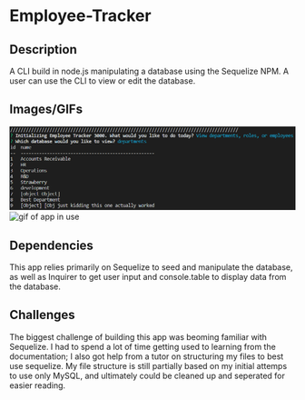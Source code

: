 # Employee-Tracker

## Description 
A CLI build in node.js manipulating a database using the Sequelize NPM. A user can use the CLI to view or edit the database. 

## Images/GIFs
![list of roles](./images/screenshot1.PNG)
![gif of app in use](./images/demonstration-gif2)


## Dependencies 
This app relies primarily on Sequelize to seed and manipulate the database, as well as Inquirer to get user input and console.table to display data from the database.

## Challenges
The biggest challenge of building this app was beoming familiar with Sequelize. I had to spend a lot of time getting used to learning from the documentation; I also got help from a tutor on structuring my files to best use sequelize. My file structure is still partially based on my initial attemps to use only MySQL, and ultimately could be cleaned up and seperated for easier reading.


